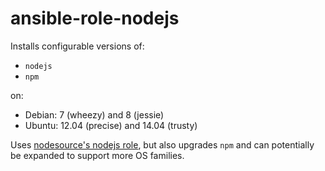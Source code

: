 # ansible-role-nodejs

Installs configurable versions of:

- `nodejs`
- `npm`

on:

- Debian: 7 (wheezy) and 8 (jessie)
- Ubuntu: 12.04 (precise) and 14.04 (trusty)

Uses [nodesource's nodejs role](https://github.com/nodesource/ansible-nodejs-role),
but also upgrades `npm` and can potentially be expanded to support more OS families.
